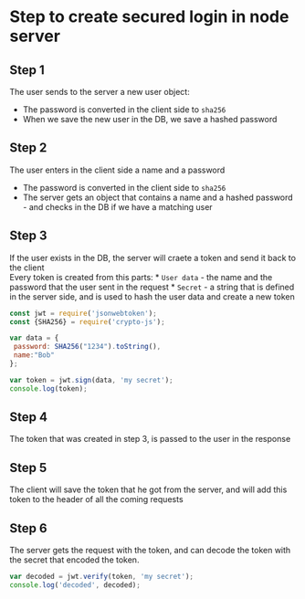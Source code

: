 # Step to create secured login in node server

## Step 1
The user sends to the server a new user object:
* The password is converted in the client side to `sha256`
* When we save the new user in the DB, we save a hashed password


## Step 2
The user enters in the client side a name and a password
* The password is converted in the client side to `sha256`
* The server gets an object that contains a name and a hashed password - and checks in the DB if we have a matching user

## Step 3
If the user exists in the DB, the server will craete a token and send it back to the client   
Every token is created from this parts:
    * `User data` - the name and the password that the user sent in the request
    * `Secret` - a string that is defined in the server side, and is used to hash the user data and create a new token

```javascript
const jwt = require('jsonwebtoken');
const {SHA256} = require('crypto-js');

var data = {
 password: SHA256("1234").toString(),
 name:"Bob"
};

var token = jwt.sign(data, 'my secret');
console.log(token);
```

## Step 4
The token that was created in step 3, is passed to the user in the response

## Step 5
The client will save the token that he got from the server, and will add this token to the header of all the coming requests

## Step 6
The server gets the request with the token, and can decode the token with the secret that encoded the token.
```javascript
var decoded = jwt.verify(token, 'my secret');
console.log('decoded', decoded);
```









